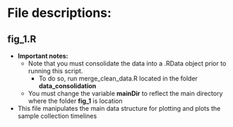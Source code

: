 # File descriptions:
## fig_1.R
* **Important notes:**
  * Note that you must consolidate the data into a .RData object prior to running this script. 
    * To do so, run merge_clean_data.R located in the folder **data_consolidation**
  * You must change the variable **mainDir** to reflect the main directory where the folder **fig_1** is location
* This file manipulates the main data structure for plotting and plots the sample collection timelines
